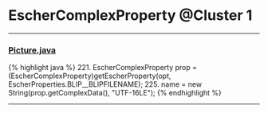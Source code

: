 # EscherComplexProperty @Cluster 1

***

### [Picture.java](https://searchcode.com/codesearch/view/97394307/)
{% highlight java %}
221. EscherComplexProperty prop = (EscherComplexProperty)getEscherProperty(opt, EscherProperties.BLIP__BLIPFILENAME);
225.         name = new String(prop.getComplexData(), "UTF-16LE");
{% endhighlight %}

***

